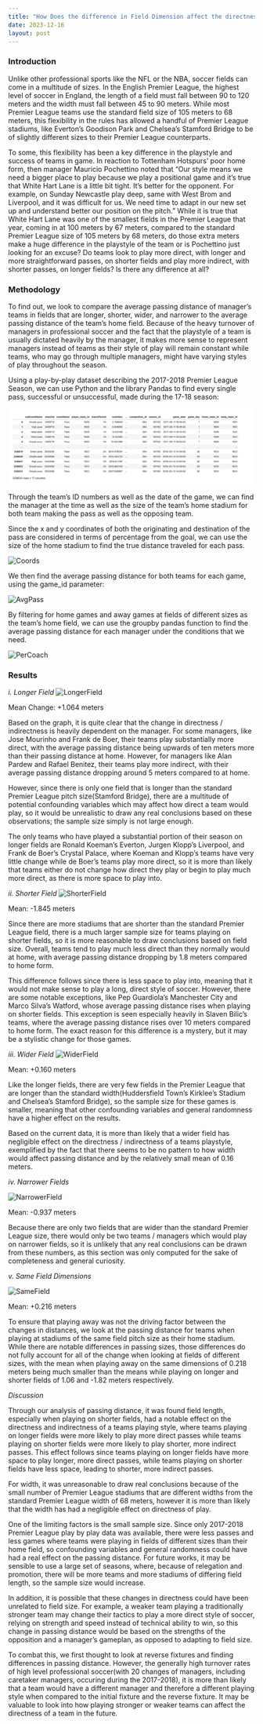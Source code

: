 ```yaml
---
title: "How Does the difference in Field Dimension affect the directness of a soccer team?"
date: 2023-12-16
layout: post
---
```

### Introduction

Unlike other professional sports like the NFL or the NBA, soccer fields can come in a multitude of sizes. In the English Premier League, the highest level of soccer in England, the length of a field must fall between 90 to 120 meters and the width must fall between 45 to 90 meters. While most Premier League teams use the standard field size of 105 meters to 68 meters, this flexibility in the rules has allowed a handful of Premier League stadiums, like Everton’s Goodison Park and Chelsea’s Stamford Bridge to be of slightly different sizes to their Premier League counterparts.

To some, this flexibility has been a key difference in the playstyle and success of teams in game. In reaction to Tottenham Hotspurs’ poor home form, then manager Mauricio Pochettino noted that “Our style means we need a bigger place to play because we play a positional game and it’s true that White Hart Lane is a little bit tight. It’s better for the opponent. For example, on Sunday Newcastle play deep, same with West Brom and Liverpool, and it was difficult for us. We need time to adapt in our new set up and understand better our position on the pitch.” While it is true that White Hart Lane was one of the smallest fields in the Premier League that year, coming in at 100 meters by 67 meters, compared to the standard Premier League size of 105 meters by 68 meters, do those extra meters make a huge difference in the playstyle of the team or is Pochettino just looking for an excuse? Do teams look to play more direct, with longer and more straightforward passes, on shorter fields and play more indirect, with shorter passes, on longer fields? Is there any difference at all?

### Methodology
To find out, we look to compare the average passing distance of manager’s teams in fields that are longer, shorter, wider, and narrower to the average passing distance of the team’s home field. Because of the heavy turnover of managers in professional soccer and the fact that the playstyle of a team is usually dictated heavily by the manager, it makes more sense to represent managers instead of teams as their style of play will remain constant while teams, who may go through multiple managers, might have varying styles of play throughout the season.

Using a play-by-play dataset describing the 2017-2018 Premier League Season, we can use Python and the library Pandas to find every single pass, successful or unsuccessful, made during the 17-18 season:

![AllPasses](/assets/FieldPitch/FieldPitchdf1.png)

Through the team’s ID numbers as well as the date of the game, we can find the manager at the time as well as the size of the team’s home stadium for both team making the pass as well as the opposing team. 

Since the x and y coordinates of both the originating and destination of the pass are considered in terms of percentage from the goal, we can use the size of the home stadium to find the true distance traveled for each pass. 

![Coords](assets/FieldPitchAnalysis/FieldPitchdf2.png)


We then find the average passing distance for both teams for each game, using the game_id parameter:

![AvgPass](/assets/FieldPitchAnalysis/FieldPitchdf3.png)

By filtering for home games and away games at fields of different sizes as the team’s home field, we can use the groupby pandas function to find the average passing distance for each manager under the conditions that we need.

![PerCoach](/assets/FieldPitchAnalysis/FieldPitchdf4.png)

### Results
*i. Longer Field*
![LongerField](/assets/FieldPitchAnalysis/Longerfield.png)

Mean Change: +1.064 meters

Based on the graph, it is quite clear that the change in directness / indirectness is heavily dependent on the manager. For some managers, like Jose Mourinho and Frank de Boer, their teams play substantially more direct, with the average passing distance being upwards of ten meters more than their passing distance at home. However, for managers like Alan Pardew and Rafael Benitez, their teams play more indirect, with their average passing distance dropping around 5 meters compared to at home. 

However, since there is only one field that is longer than the standard Premier League pitch size(Stamford Bridge), there are a multitude of potential confounding variables which may affect how direct a team would play, so it would be unrealistic to draw any real conclusions based on these observations; the sample size simply is not large enough. 

The only teams who have played a substantial portion of their season on longer fields are Ronald Koeman’s Everton, Jurgen Klopp’s Liverpool, and Frank de Boer’s Crystal Palace, where Koeman and Klopp’s teams have very little change while de Boer’s teams play more direct, so it is more than likely that teams either do not change how direct they play or begin to play much more direct, as there is more space to play into.

*ii. Shorter Field*
![ShorterField](/assets/FieldPitchAnalysis/Shorterfield.png)

Mean: -1.845 meters

Since there are more stadiums that are shorter than the standard Premier League field, there is a much larger sample size for teams playing on shorter fields, so it is more reasonable to draw conclusions based on field size. Overall, teams tend to play much less direct than they normally would at home, with average passing distance dropping by 1.8 meters compared to home form. 

This difference follows since there is less space to play into, meaning that it would not make sense to play a long, direct style of soccer. However, there are some notable exceptions, like Pep Guardiola’s Manchester City and Marco Silva’s Watford, whose average passing distance rises when playing on shorter fields. This exception is seen especially heavily in Slaven Bilic’s teams, where the average passing distance rises over 10 meters compared to home form. The exact reason for this difference is a mystery, but it may be a stylistic change for those games.

*iii. Wider Field*
![WiderField](/assets/FieldPitchAnalysis/Widerfield.png)

Mean: +0.160 meters

Like the longer fields, there are very few fields in the Premier League that are longer than the standard width(Huddersfield Town’s Kirklee’s Stadium and Chelsea’s Stamford Bridge), so the sample size for these games is smaller, meaning that other confounding variables and general randomness have a higher effect on the results. 

Based on the current data, it is more than likely that a wider field has negligible effect on the directness / indirectness of a teams playstyle, exemplified by the fact that there seems to be no pattern to how width would affect passing distance and by the relatively small mean of 0.16 meters. 

*iv. Narrower Fields*

![NarrowerField](/assets/FieldPitchAnalysis/Narrowerfield.png)

Mean: -0.937 meters

Because there are only two fields that are wider than the standard Premier League size, there would only be two teams / managers which would play on narrower fields, so it is unlikely that any real conclusions can be drawn from these numbers, as this section was only computed for the sake of completeness and general curiosity.

*v. Same Field Dimensions*

![SameField](/assets/FieldPitchAnalysis/Samefield.png)

Mean: +0.216 meters

To ensure that playing away was not the driving factor between the changes in distances, we look at the passing distance for teams when playing at stadiums of the same field pitch size as their home stadium. While there are notable differences in passing sizes, those differences do not fully account for all of the change when looking at fields of different sizes, with the mean when playing away on the same dimensions of 0.218 meters being much smaller than the means while playing on longer and shorter fields of 1.06 and -1.82 meters respectively. 

*Discussion*

Through our analysis of passing distance, it was found field length, especially when playing on shorter fields, had a notable effect on the directness and indirectness of a teams playing style, where teams playing on longer fields were more likely to play more direct passes while teams playing on shorter fields were more likely to play shorter, more indirect passes. This effect follows since teams playing on longer fields have more space to play longer, more direct passes, while teams playing on shorter fields have less space, leading to shorter, more indirect passes. 

For width, it was unreasonable to draw real conclusions because of the small number of Premier League stadiums that are different widths from the standard Premier League width of 68 meters, however it is more than likely that the width has had a negligible effect on directness of play.

One of the limiting factors is the small sample size. Since only 2017-2018 Premier League play by play data was available, there were less passes and less games where teams were playing in fields of different sizes than their home field, so confounding variables and general randomness could have had a real effect on the passing distance. For future works, it may be sensible to use a large set of seasons, where, because of relegation and promotion, there will be more teams and more stadiums of differing field length, so the sample size would increase.

In addition, it is possible that these changes in directness could have been unrelated to field size. For example, a weaker team playing a traditionally stronger team may change their tactics to play a more direct style of soccer, relying on strength and speed instead of technical ability to win, so this change in passing distance would be based on the strengths of the opposition and a manager’s gameplan, as opposed to adapting to field size. 

To combat this, we first thought to look at reverse fixtures and finding differences in passing distance. However, the generally high turnover rates of high level professional soccer(with 20 changes of managers, including caretaker managers, occuring during the 2017-2018), it is more than likely that a team would have a different manager and therefore a different playing style when compared to the initial fixture and the reverse fixture. It may be valuable to look into how playing stronger or weaker teams can affect the directness of a team in the future.

